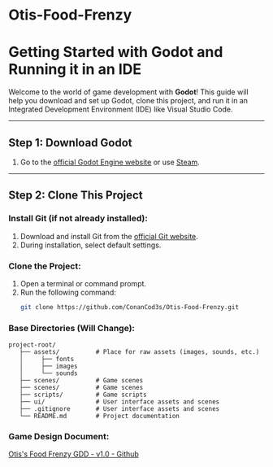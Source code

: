 # Otis-Food-Frenzy

# Getting Started with Godot and Running it in an IDE

Welcome to the world of game development with **Godot**! This guide will help you download and set up Godot, clone this project, and run it in an Integrated Development Environment (IDE) like Visual Studio Code.

---

## Step 1: Download Godot

1. Go to the [official Godot Engine website](https://godotengine.org/) or use [Steam](https://store.steampowered.com/app/404790/Godot_Engine//).

---

## Step 2: Clone This Project

### Install Git (if not already installed):
1. Download and install Git from the [official Git website](https://git-scm.com/).
2. During installation, select default settings.

### Clone the Project:
1. Open a terminal or command prompt.
2. Run the following command:
   ```bash
   git clone https://github.com/ConanCod3s/Otis-Food-Frenzy.git

### Base Directories (Will Change):
```arduino
project-root/
   ├── assets/          # Place for raw assets (images, sounds, etc.)
   │     ├── fonts
   │     ├── images  
   │     └── sounds
   ├── scenes/          # Game scenes
   ├── scenes/          # Game scenes
   ├── scripts/         # Game scripts
   ├── ui/              # User interface assets and scenes
   ├── .gitignore       # User interface assets and scenes
   └── README.md        # Project documentation
```

### Game Design Document:
   [Otis's Food Frenzy GDD - v1.0 - Github](https://1drv.ms/w/s!At7ddx3YPo32h81U7HmJPFuzzpDJSg?e=iPcZE9)
